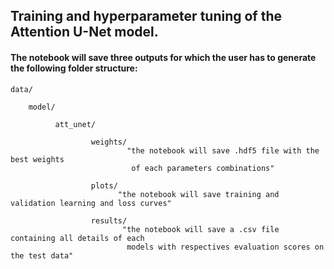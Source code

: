 ## Training and hyperparameter tuning of the Attention U-Net model.

#### The notebook will save three outputs for which the user has to generate the following folder structure:

    data/
    
        model/
    
              att_unet/
          
                      weights/
                              "the notebook will save .hdf5 file with the best weights 
                               of each parameters combinations"

                      plots/
                            "the notebook will save training and validation learning and loss curves"

                      results/
                             "the notebook will save a .csv file containing all details of each 
                              models with respectives evaluation scores on the test data"           
